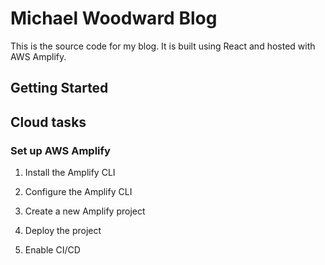# Michael Woodward Blog

This is the source code for my blog. It is built using React and hosted with AWS Amplify.

## Getting Started

## Cloud tasks

### Set up AWS Amplify

1. Install the Amplify CLI

2. Configure the Amplify CLI

3. Create a new Amplify project

4. Deploy the project

5. Enable CI/CD
